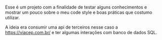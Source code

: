 Esse é um projeto com a finalidade de testar alguns conhecimentos e mostrar um pouco sobre o meu code style e boas práticas que costumo utilizar.

A ideia era consumir uma api de terceiros nesse caso a https://viacep.com.br/ e ter algumas interações com banco de dados SQL.

